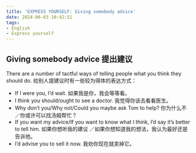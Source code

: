 ```yaml
---
title: 'EXPRESS YOURSELF: Giving somebody advice'
date: 2024-06-03 10:42:51
tags:
- English
- Express yourself
---
```


## Giving somebody advice 提出建议
There are a number of tactful ways of telling people what you think they should do. 给别人提建议时有一些较为得体的表达方式：
- If I were you, I’d wait. 
如果我是你，我会等等看。
- I think you should/ought to see a doctor. 
我觉得你该去看看医生。
- Why don’t you/Why not/Could you maybe ask Tom to help? 
你为什么不 ／你或许可以找汤姆帮忙？
- If you want my advice/If you want to know what I think, I’d say it’s better to tell him. 
如果你想听我的建议 ／如果你想知道我的想法，我认为最好还是告诉他。
- I’d advise you to sell it now. 
我劝你现在就卖掉它。
